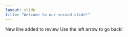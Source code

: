 ```yaml
---
layout: slide
title: "Welcome to our second slide!"
---
```

New line added to review
Use the left arrow to go back!
